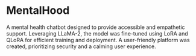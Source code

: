# MentalHood
A mental health chatbot designed to provide accessible and empathetic support. Leveraging LLaMA-2, the model was fine-tuned using LoRA and QLoRA for efficient training and deployment. A user-friendly platform was created, prioritizing security and a calming user experience.
